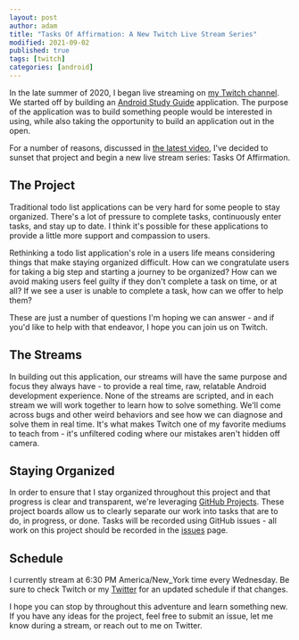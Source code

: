 ```yaml
---
layout: post
author: adam
title: "Tasks Of Affirmation: A New Twitch Live Stream Series"
modified: 2021-09-02
published: true
tags: [twitch]
categories: [android]
---
```


In the late summer of 2020, I began live streaming on [my Twitch channel](https://twitch.com/adammc331). We started off by building an [Android Study Guide](https://github.com/adammc331/AndroidStudyGuide) application. The purpose of the application was to build something people would be interested in using, while also taking the opportunity to build an application out in the open. 

For a number of reasons, discussed in [the latest video](https://www.youtube.com/watch?v=8Umvlpx-Wvg), I've decided to sunset that project and begin a new live stream series: Tasks Of Affirmation. 

<!--more-->

## The Project

Traditional todo list applications can be very hard for some people to stay organized. There's a lot of pressure to complete tasks, continuously enter tasks, and stay up to date. I think it's possible for these applications to provide a little more support and compassion to users.

Rethinking a todo list application's role in a users life means considering things that make staying organized difficult. How can we congratulate users for taking a big step and starting a journey to be organized? How can we avoid making users feel guilty if they don't complete a task on time, or at all? If we see a user is unable to complete a task, how can we offer to help them?

These are just a number of questions I'm hoping we can answer - and if you'd like to help with that endeavor, I hope you can join us on Twitch. 

## The Streams

In building out this application, our streams will have the same purpose and focus they always have - to provide a real time, raw, relatable Android development experience. None of the streams are scripted, and in each stream we will work together to learn how to solve something. We'll come across bugs and other weird behaviors and see how we can diagnose and solve them in real time. It's what makes Twitch one of my favorite mediums to teach from - it's unfiltered coding where our mistakes aren't hidden off camera. 

## Staying Organized

In order to ensure that I stay organized throughout this project and that progress is clear and transparent, we're leveraging [GitHub Projects](https://docs.github.com/en/issues/organizing-your-work-with-project-boards/managing-project-boards/about-project-boards). These project boards allow us to clearly separate our work into tasks that are to do, in progress, or done. Tasks will be recorded using GitHub issues - all work on this project should be recorded in the [issues](https://github.com/adammc331/toa/issues) page. 

## Schedule

I currently stream at 6:30 PM America/New_York time every Wednesday. Be sure to check Twitch or my [Twitter](https://twitter.com/adammc331) for an updated schedule if that changes. 

I hope you can stop by throughout this adventure and learn something new. If you have any ideas for the project, feel free to submit an issue, let me know during a stream, or reach out to me on Twitter. 
